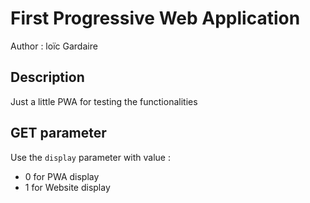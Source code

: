 # First Progressive Web Application

Author : loïc Gardaire

## Description
Just a little PWA for testing the functionalities

## GET parameter

Use the `display` parameter with value :
- 0 for PWA display
- 1 for Website display 